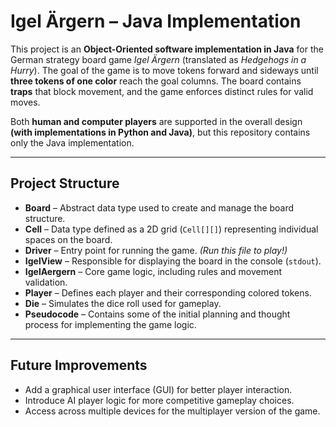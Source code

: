 # Igel Ärgern – Java Implementation  
This project is an **Object-Oriented software implementation in Java** for the German strategy board game *Igel Ärgern* (translated as *Hedgehogs in a Hurry*). The goal of the game is to move tokens forward and sideways until **three tokens of one color** reach the goal columns. The board contains **traps** that block movement, and the game enforces distinct rules for valid moves. 

Both **human and computer players** are supported in the overall design **(with implementations in Python and Java)**, but this repository contains only the Java implementation.  

---

## Project Structure  
- **Board** – Abstract data type used to create and manage the board structure.  
- **Cell** – Data type defined as a 2D grid (`Cell[][]`) representing individual spaces on the board.  
- **Driver** – Entry point for running the game. *(Run this file to play!)*  
- **IgelView** – Responsible for displaying the board in the console (`stdout`).  
- **IgelAergern** – Core game logic, including rules and movement validation.  
- **Player** – Defines each player and their corresponding colored tokens.  
- **Die** – Simulates the dice roll used for gameplay.  
- **Pseudocode** – Contains some of the initial planning and thought process for implementing the game logic.  

---
## Future Improvements
- Add a graphical user interface (GUI) for better player interaction.
- Introduce AI player logic for more competitive gameplay choices.
- Access across multiple devices for the multiplayer version of the game.
